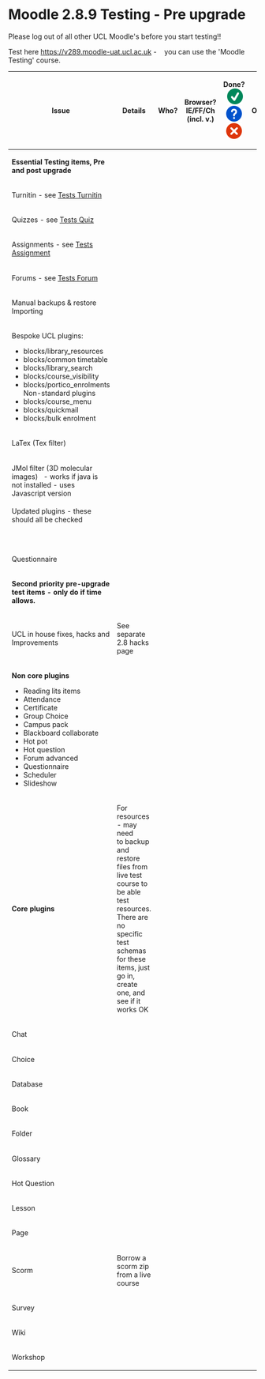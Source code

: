 # Moodle 2.8.9 Testing - Pre upgrade

Please log out of all other UCL Moodle's before you start testing!!

Test here <https://v289.moodle-uat.ucl.ac.uk> -    you can use the 'Moodle Testing' course.

<table style="width:100%;">
<colgroup>
<col width="16%" />
<col width="16%" />
<col width="16%" />
<col width="16%" />
<col width="16%" />
<col width="16%" />
</colgroup>
<thead>
<tr class="header">
<th><p>Issue</p></th>
<th><p>Details</p></th>
<th><p>Who?</p></th>
<th><p>Browser?<br />
IE/FF/Ch<br />
(incl. v.)</p></th>
<th><p>Done?<br />
 <img src="images/icons/emoticons/check.svg" alt="(tick)" class="emoticon emoticon-tick" /> <img src="images/icons/emoticons/help_16.svg" alt="(question)" class="emoticon emoticon-question" /> <img src="images/icons/emoticons/error.svg" alt="(error)" class="emoticon emoticon-cross" /></p></th>
<th><p>Outcome/Decision</p></th>
</tr>
</thead>
<tbody>
<tr class="odd">
<td><p><strong>Essential Testing items, Pre and post upgrade</strong></p></td>
<td><p> </p></td>
<td><p><strong> </strong></p></td>
<td><p> </p></td>
<td><p> </p></td>
<td><p> </p></td>
</tr>
<tr class="even">
<td><p>Turnitin - see <a href="Tests-Turnitin">Tests Turnitin</a></p></td>
<td><p> </p></td>
<td><p> </p></td>
<td><p> </p></td>
<td> </td>
<td><p> </p></td>
</tr>
<tr class="odd">
<td><p>Quizzes - see <a href="Tests-Quiz">Tests Quiz</a></p></td>
<td> </td>
<td><p> </p></td>
<td><p> </p></td>
<td> </td>
<td><p> </p></td>
</tr>
<tr class="even">
<td><p>Assignments - see <a href="Tests_-_Assignment">Tests Assignment</a></p></td>
<td><p> </p></td>
<td><p> </p></td>
<td><p> </p></td>
<td><p> </p></td>
<td><p> </p></td>
</tr>
<tr class="odd">
<td><p>Forums - see <a href="Tests-Forum">Tests Forum</a></p></td>
<td><p> </p></td>
<td><p> </p></td>
<td><p> </p></td>
<td> </td>
<td><p> </p></td>
</tr>
<tr class="even">
<td><p>Manual backups &amp; restore<br />
Importing</p></td>
<td><p> </p></td>
<td><p> </p></td>
<td><p> </p></td>
<td><p> </p></td>
<td><p> </p></td>
</tr>
<tr class="odd">
<td><p>Bespoke UCL plugins:</p>
<ul>
<li>blocks/library_resources</li>
<li>blocks/common timetable</li>
<li>blocks/library_search  </li>
<li>blocks/course_visibility</li>
<li>blocks/portico_enrolments<br />
Non-standard plugins   </li>
<li>blocks/course_menu</li>
<li>blocks/quickmail</li>
<li>blocks/bulk enrolment</li>
</ul></td>
<td><p> </p></td>
<td><p> </p></td>
<td><p> </p></td>
<td> </td>
<td><p> </p></td>
</tr>
<tr class="even">
<td><p>LaTex (Tex filter) </p></td>
<td> </td>
<td><p></p></td>
<td><p> </p></td>
<td> </td>
<td><p> </p></td>
</tr>
<tr class="odd">
<td><p>JMol filter (3D molecular images)   - works if java is not installed - uses Javascript version</p></td>
<td> </td>
<td><p></p></td>
<td><p> </p></td>
<td><p> </p></td>
<td><p> </p></td>
</tr>
<tr class="even">
<td>Updated plugins - these should all be checked<br />

<pre><code> </code></pre></td>
<td><p> </p></td>
<td><p><strong> </strong></p></td>
<td> </td>
<td><p> </p></td>
<td><p> </p></td>
</tr>
<tr class="odd">
<td>Questionnaire</td>
<td> </td>
<td> </td>
<td> </td>
<td><p> </p></td>
<td> </td>
</tr>
<tr class="even">
<td><p><strong>Second priority pre-upgrade test items - only do if time allows.<br />
</strong></p></td>
<td><p> </p></td>
<td><p><strong> </strong></p></td>
<td><p> </p></td>
<td><p> </p></td>
<td><p> </p></td>
</tr>
<tr class="odd">
<td><p>UCL in house fixes, hacks and Improvements</p></td>
<td><p>See separate 2.8 hacks page</p></td>
<td><p> </p></td>
<td><p> </p></td>
<td><p> </p></td>
<td><p> </p></td>
</tr>
<tr class="even">
<td><p><strong>Non core plugins</strong></p>
<ul>
<li>Reading lits items</li>
<li>Attendance</li>
<li>Certificate</li>
<li>Group Choice</li>
<li>Campus pack</li>
<li>Blackboard collaborate</li>
<li>Hot pot</li>
<li>Hot question</li>
<li>Forum advanced</li>
<li>Questionnaire</li>
<li>Scheduler</li>
<li>Slideshow</li>
</ul></td>
<td><p> </p></td>
<td><p> </p>
<p> </p></td>
<td><p> </p>
<p> </p></td>
<td> </td>
<td><p> </p></td>
</tr>
<tr class="odd">
<td><p><strong>Core plugins</strong></p></td>
<td><p>For resources - may need to backup and restore files from live test course to be able test resources. There are no specific test schemas for these items, just go in, create one, and see if it works OK</p></td>
<td><p> </p></td>
<td><p> </p></td>
<td><p> </p></td>
<td><p> </p></td>
</tr>
<tr class="even">
<td><p>Chat</p></td>
<td><p> </p></td>
<td><p> </p></td>
<td> </td>
<td><p> </p></td>
<td><p> </p></td>
</tr>
<tr class="odd">
<td><p>Choice</p></td>
<td><p> </p></td>
<td><p> </p></td>
<td><p> </p></td>
<td><p> </p></td>
<td><p> </p></td>
</tr>
<tr class="even">
<td><p>Database</p></td>
<td><p> </p></td>
<td><p> </p></td>
<td><p></p></td>
<td><p> </p></td>
<td><p> </p></td>
</tr>
<tr class="odd">
<td><p>Book</p></td>
<td><p> </p></td>
<td><p> </p></td>
<td><p></p></td>
<td><p> </p></td>
<td><p> </p></td>
</tr>
<tr class="even">
<td><p>Folder</p></td>
<td><p> </p></td>
<td><p> </p></td>
<td><p></p></td>
<td><p> </p></td>
<td><p> </p></td>
</tr>
<tr class="odd">
<td><p>Glossary</p></td>
<td><p> </p></td>
<td><p> </p></td>
<td><p></p></td>
<td><p> </p></td>
<td><p> </p></td>
</tr>
<tr class="even">
<td><p>Hot Question</p></td>
<td><p> </p></td>
<td> </td>
<td><p> </p></td>
<td><p> </p></td>
<td><p> </p></td>
</tr>
<tr class="odd">
<td><p>Lesson</p></td>
<td><p> </p></td>
<td><p> </p></td>
<td><p> </p></td>
<td><p> </p></td>
<td><p> </p></td>
</tr>
<tr class="even">
<td><p>Page</p></td>
<td><p> </p></td>
<td><p> </p></td>
<td><p> </p></td>
<td><p> </p></td>
<td><p> </p></td>
</tr>
<tr class="odd">
<td><p>Scorm</p></td>
<td><p>Borrow a scorm zip from a live course</p></td>
<td><p> </p></td>
<td><p></p></td>
<td><p> </p></td>
<td><p> </p></td>
</tr>
<tr class="even">
<td><p>Survey</p></td>
<td><p> </p></td>
<td><p> </p></td>
<td><p></p></td>
<td><p> </p></td>
<td><p> </p></td>
</tr>
<tr class="odd">
<td><p>Wiki</p></td>
<td><p> </p></td>
<td><p> </p></td>
<td><p> </p></td>
<td><p> </p></td>
<td><p> </p></td>
</tr>
<tr class="even">
<td><p>Workshop</p></td>
<td><p> </p></td>
<td><p> </p></td>
<td><p></p></td>
<td><p> </p></td>
<td><p> </p></td>
</tr>
</tbody>
</table>


